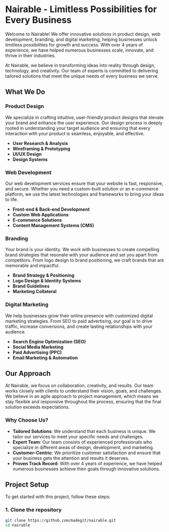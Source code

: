 # Nairable - Limitless Possibilities for Every Business

Welcome to Nairable! We offer innovative solutions in product design, web development, branding, and digital marketing, helping businesses unlock limitless possibilities for growth and success. With over 4 years of experience, we have helped numerous businesses scale, innovate, and thrive in their industries.

At Nairable, we believe in transforming ideas into reality through design, technology, and creativity. Our team of experts is committed to delivering tailored solutions that meet the unique needs of every business we serve.

## What We Do

### **Product Design**
We specialize in crafting intuitive, user-friendly product designs that elevate your brand and enhance the user experience. Our design process is deeply rooted in understanding your target audience and ensuring that every interaction with your product is seamless, enjoyable, and effective.

- **User Research & Analysis**
- **Wireframing & Prototyping**
- **UI/UX Design**
- **Design Systems**

### **Web Development**
Our web development services ensure that your website is fast, responsive, and secure. Whether you need a custom-built solution or an e-commerce platform, we use the latest technologies and frameworks to bring your ideas to life.

- **Front-end & Back-end Development**
- **Custom Web Applications**
- **E-commerce Solutions**
- **Content Management Systems (CMS)**

### **Branding**
Your brand is your identity. We work with businesses to create compelling brand strategies that resonate with your audience and set you apart from competitors. From logo design to brand positioning, we craft brands that are memorable and impactful.

- **Brand Strategy & Positioning**
- **Logo Design & Identity Systems**
- **Brand Guidelines**
- **Marketing Collateral**

### **Digital Marketing**
We help businesses grow their online presence with customized digital marketing strategies. From SEO to paid advertising, our goal is to drive traffic, increase conversions, and create lasting relationships with your audience.

- **Search Engine Optimization (SEO)**
- **Social Media Marketing**
- **Paid Advertising (PPC)**
- **Email Marketing & Automation**

## Our Approach

At Nairable, we focus on collaboration, creativity, and results. Our team works closely with clients to understand their vision, goals, and challenges. We believe in an agile approach to project management, which means we stay flexible and responsive throughout the process, ensuring that the final solution exceeds expectations.

### **Why Choose Us?**

- **Tailored Solutions**: We understand that each business is unique. We tailor our services to meet your specific needs and challenges.
- **Expert Team**: Our team consists of experienced professionals who specialize in different areas of design, development, and marketing.
- **Customer-Centric**: We prioritize customer satisfaction and ensure that your business gets the attention and results it deserves.
- **Proven Track Record**: With over 4 years of experience, we have helped numerous businesses achieve their goals through innovative solutions.

## Project Setup

To get started with this project, follow these steps:

### 1. Clone the repository

```bash
git clone https://github.com/madegit/nairable.git
cd nairable
